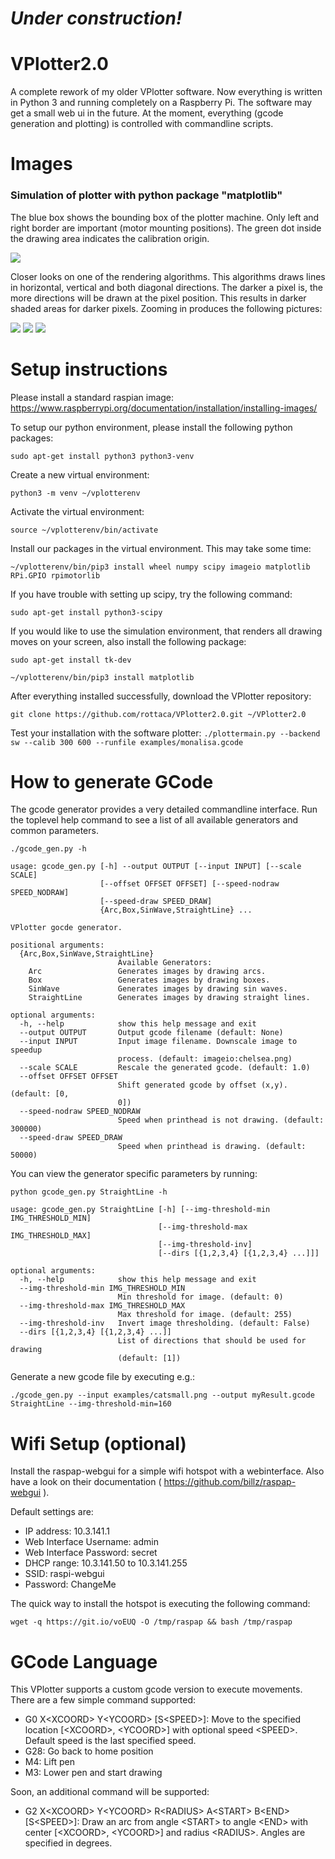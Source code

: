 # *Under construction!*

# VPlotter2.0
A complete rework of my older VPlotter software. Now everything is written in Python 3 and running completely on a Raspberry Pi.
The software may get a small web ui in the future. At the moment, everything (gcode generation and plotting) is controlled with commandline scripts.


# Images

### Simulation of plotter with python package "matplotlib"

The blue box shows the bounding box of the plotter machine. Only left and right border are important (motor mounting positions). The green dot inside the drawing area indicates the calibration origin.

![](/doc/img/mona_sim_full.PNG)

Closer looks on one of the rendering algorithms. This algorithms draws lines in horizontal, vertical and both diagonal directions. The darker a pixel is, the more directions will be drawn at the pixel position. This results in darker shaded areas for darker pixels. Zooming in produces 
the following pictures:

![](/doc/img/mona_sim_close_1.PNG)
![](/doc/img/mona_sim_close_2.PNG)
![](/doc/img/mona_sim_close_3.PNG)


# Setup instructions

Please install a standard raspian image: https://www.raspberrypi.org/documentation/installation/installing-images/

To setup our python environment, please install the following python packages:

`sudo apt-get install python3 python3-venv`

Create a new virtual environment:

`python3 -m venv ~/vplotterenv` 

Activate the virtual environment:

`source ~/vplotterenv/bin/activate`

Install our packages in the virtual environment. This may take some time:

`~/vplotterenv/bin/pip3 install wheel numpy scipy imageio matplotlib RPi.GPIO rpimotorlib`

If you have trouble with setting up scipy, try the following command:

`sudo apt-get install python3-scipy`

If you would like to use the simulation environment, that renders all drawing moves on your screen, also install the following package:

`sudo apt-get install tk-dev`

`~/vplotterenv/bin/pip3 install matplotlib`

After everything installed successfully, download the VPlotter repository:

`git clone https://github.com/rottaca/VPlotter2.0.git ~/VPlotter2.0`

Test your installation with the software plotter:
`./plottermain.py --backend sw --calib 300 600 --runfile examples/monalisa.gcode`


# How to generate GCode

The gcode generator provides a very detailed commandline interface. Run the toplevel help command to see a list of all available generators and common parameters.

`./gcode_gen.py -h`
```
usage: gcode_gen.py [-h] --output OUTPUT [--input INPUT] [--scale SCALE]
                    [--offset OFFSET OFFSET] [--speed-nodraw SPEED_NODRAW]
                    [--speed-draw SPEED_DRAW]
                    {Arc,Box,SinWave,StraightLine} ...

VPlotter gocde generator.

positional arguments:
  {Arc,Box,SinWave,StraightLine}
                        Available Generators:
    Arc                 Generates images by drawing arcs.
    Box                 Generates images by drawing boxes.
    SinWave             Generates images by drawing sin waves.
    StraightLine        Generates images by drawing straight lines.

optional arguments:
  -h, --help            show this help message and exit
  --output OUTPUT       Output gcode filename (default: None)
  --input INPUT         Input image filename. Downscale image to speedup
                        process. (default: imageio:chelsea.png)
  --scale SCALE         Rescale the generated gcode. (default: 1.0)
  --offset OFFSET OFFSET
                        Shift generated gcode by offset (x,y). (default: [0,
                        0])
  --speed-nodraw SPEED_NODRAW
                        Speed when printhead is not drawing. (default: 300000)
  --speed-draw SPEED_DRAW
                        Speed when printhead is drawing. (default: 50000)
```

You can view the generator specific parameters by running:

`python gcode_gen.py StraightLine -h`

```
usage: gcode_gen.py StraightLine [-h] [--img-threshold-min IMG_THRESHOLD_MIN]
                                 [--img-threshold-max IMG_THRESHOLD_MAX]
                                 [--img-threshold-inv]
                                 [--dirs [{1,2,3,4} [{1,2,3,4} ...]]]

optional arguments:
  -h, --help            show this help message and exit
  --img-threshold-min IMG_THRESHOLD_MIN
                        Min threshold for image. (default: 0)
  --img-threshold-max IMG_THRESHOLD_MAX
                        Max threshold for image. (default: 255)
  --img-threshold-inv   Invert image thresholding. (default: False)
  --dirs [{1,2,3,4} [{1,2,3,4} ...]]
                        List of directions that should be used for drawing
                        (default: [1])
```

Generate a new gcode file by executing e.g.:

`./gcode_gen.py --input examples/catsmall.png --output myResult.gcode StraightLine --img-threshold-min=160`


# Wifi Setup (optional)
Install the raspap-webgui for a simple wifi hotspot with a webinterface. Also have a look on their documentation ( https://github.com/billz/raspap-webgui ).

Default settings are:
- IP address: 10.3.141.1
- Web Interface Username: admin
- Web Interface Password: secret
- DHCP range: 10.3.141.50 to 10.3.141.255
- SSID: raspi-webgui
- Password: ChangeMe

The quick way to install the hotspot is executing the following command:

`wget -q https://git.io/voEUQ -O /tmp/raspap && bash /tmp/raspap`


# GCode Language
This VPlotter supports a custom gcode version to execute movements. There are a few simple command supported:
- G0 X\<XCOORD> Y\<YCOORD> [S\<SPEED>]: Move to the specified location [\<XCOORD>, \<YCOORD>] with optional speed \<SPEED>. Default speed is the last specified speed.
- G28: Go back to home position
- M4: Lift pen
- M3: Lower pen and start drawing

Soon, an additional command will be supported:
- G2 X\<XCOORD> Y\<YCOORD> R\<RADIUS> A\<START> B\<END> [S\<SPEED>]: Draw an arc from angle \<START> to angle \<END> with center [\<XCOORD>, \<YCOORD>] and radius \<RADIUS>. Angles are specified in degrees.